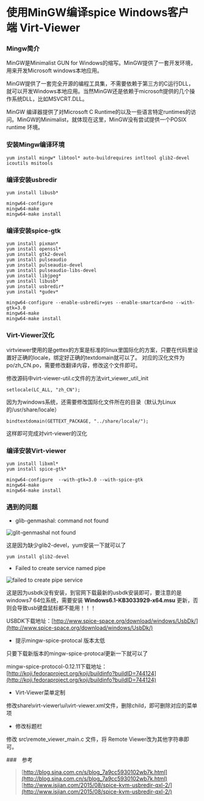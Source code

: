 # 使用MinGW编译spice Windows客户端 Virt-Viewer


### Mingw简介

MinGW是Minimalist GUN for Windows的缩写。MinGW提供了一套开发环境，用来开发Microsoft windows本地应用。

MinGW提供了一套完全开源的编程工具集，不需要依赖于第三方的C运行DLL，就可以开发Windows本地应用。当然MinGW还是依赖于microsoft提供的几个操作系统DLL，比如MSVCRT.DLL。

MinGW 编译器提供了对Microsoft C Runtime的以及一些语言特定runtimes的访问。MinGW的Minimalist，就体现在这里，MinGW没有尝试提供一个POSIX runtime 环境。



### 安装Mingw编译环境

```
yum install mingw* libtool* auto-buildrequires intltool glib2-devel icoutils msitools
```



### 编译安装usbredir

```
yum install libusb*

mingw64-configure
mingw64-make
mingw64-make install
```



### 编译安装spice-gtk

```
yum install pixman*
yum install openssl*
yum install gtk2-devel
yum install pulseaudio
yum install pulseaudio-devel
yum install pulseaudio-libs-devel
yum install libjpeg*
yum install libusb*
yum install usbredir*
yum install *gudev*

mingw64-configure --enable-usbredir=yes --enable-smartcard=no --with-gtk=3.0
mingw64-make
mingw64-make install
```



### Virt-Viewer汉化

virtviewer使用的是gettex的方案是标准的linux里国际化的方案，只要在代码里设置好正确的locale，绑定好正确的textdomain就可以了。
对应的汉化文件为po/zh_CN.po，需要修改翻译内容，修改这个文件即可。

修改源码中virt-viewer-util.c文件的方法virt_viewer_util_init

```
setlocale(LC_ALL, "zh_CN");
```

因为为windows系统，还需要修改国际化文件所在的目录（默认为Linux的/usr/share/locale）

```
bindtextdomain(GETTEXT_PACKAGE, "../share/locale/");
```

这样即可完成对virt-viewer的汉化



### 编译安装Virt-viewer

```
yum install libxml*
yum install spice-gtk*

mingw64-configure  --with-gtk=3.0 --with-spice-gtk
mingw64-make
mingw64-make install
```




### 遇到的问题

+ glib-genmashal: command not found

![glit-genmashal not found](images/glit-genmashal-not-found.png)

这是因为缺少glib2-devel，yum安装一下就可以了

```
yum install glib2-devel
```


+ Failed to create service named pipe

![failed to create pipe service](images/failed-to-create-pipe-service.png)

这是因为usbdk没有安装，到官网下载最新的usbdk安装即可，要注意的是windows7 64位系统，需要安装 **Windows6.1-KB3033929-x64.msu** 更新，否则会导致usb键盘鼠标都不能用！！！

USBDK下载地址：[http://www.spice-space.org/download/windows/UsbDk/](http://www.spice-space.org/download/windows/UsbDk/)


+ 提示mingw-spice-protocal 版本太低

只要下载新版本的mingw-spice-protocal更新一下就可以了

mingw-spice-protocol-0.12.11下载地址：[http://koji.fedoraproject.org/koji/buildinfo?buildID=744124](http://koji.fedoraproject.org/koji/buildinfo?buildID=744124)


+ Virt-Viewer菜单定制

修改share\virt-viewer\ui\virt-viewer.xml文件，删除child，即可删除对应的菜单项


+ 修改标题栏

修改 src\remote_viewer_main.c 文件，将 Remote Viewer改为其他字符串即可。



###　参考

> [http://blog.sina.com.cn/s/blog_7a9cc5930102wb7k.html](http://blog.sina.com.cn/s/blog_7a9cc5930102wb7k.html)
> [http://www.isjian.com/2015/08/spice-kvm-usbredir-qxl-2/](http://www.isjian.com/2015/08/spice-kvm-usbredir-qxl-2/)